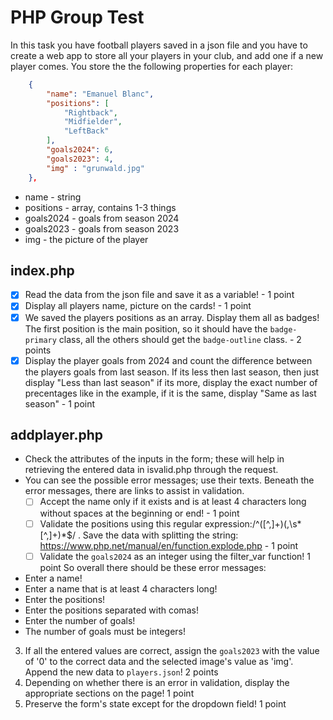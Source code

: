 # PHP Group Test

In this task you have football players saved in a json file and you have to create a web app to store all your players in your club, and add one if a new player comes. You store the the following properties for each player:

```json
    {
        "name": "Emanuel Blanc",
        "positions": [
            "Rightback",
            "Midfielder",
            "LeftBack"
        ],
        "goals2024": 6,
        "goals2023": 4,
        "img" : "grunwald.jpg"
    },
```
- name - string
- positions - array, contains 1-3 things
- goals2024 - goals from season 2024
- goals2023 - goals from season 2023
- img - the picture of the player

## index.php
- [x] Read the data from the json file and save it as a variable! - 1 point
- [x] Display all players name, picture on the cards! - 1 point
- [x] We saved the players positions as an array. Display them all as badges! The first position is the main position, so it should have the `badge-primary` class, all the others should get the `badge-outline` class. - 2 points
- [x] Display the player goals from 2024 and count the difference between the players goals from last season. If its less then last season, then just display "Less than last season" if its more, display the exact number of precentages like in the example, if it is the same, display "Same as last season" - 1 point

## addplayer.php
- Check the attributes of the inputs in the form; these will help in retrieving the entered data in isvalid.php through the request.	
- You can see the possible error messages; use their texts. Beneath the error messages, there are links to assist in validation.	
    - [ ] Accept the name only if it exists and is at least 4 characters long without spaces at the beginning or end! - 1 point
    - [ ] Validate the positions using this regular expression:/^([^,]+)(,\s*[^,]+)*$/ . Save the data with splitting the string: https://www.php.net/manual/en/function.explode.php - 1 point
    - [ ] Validate the `goals2024` as an integer using the filter_var function! 1 point
So overall there should be these error messages:
- Enter a name!
- Enter a name that is at least 4 characters long!
- Enter the positions!
- Enter the positions separated with comas!
- Enter the number of goals!
- The number of goals must be integers!
3.	If all the entered values are correct, assign the `goals2023` with the value of '0' to the correct data and the selected image's value as 'img'. Append the new data to `players.json`!	2 points
4.	Depending on whether there is an error in validation, display the appropriate sections on the page!	1 point
5.	Preserve the form's state except for the dropdown field!	1 point